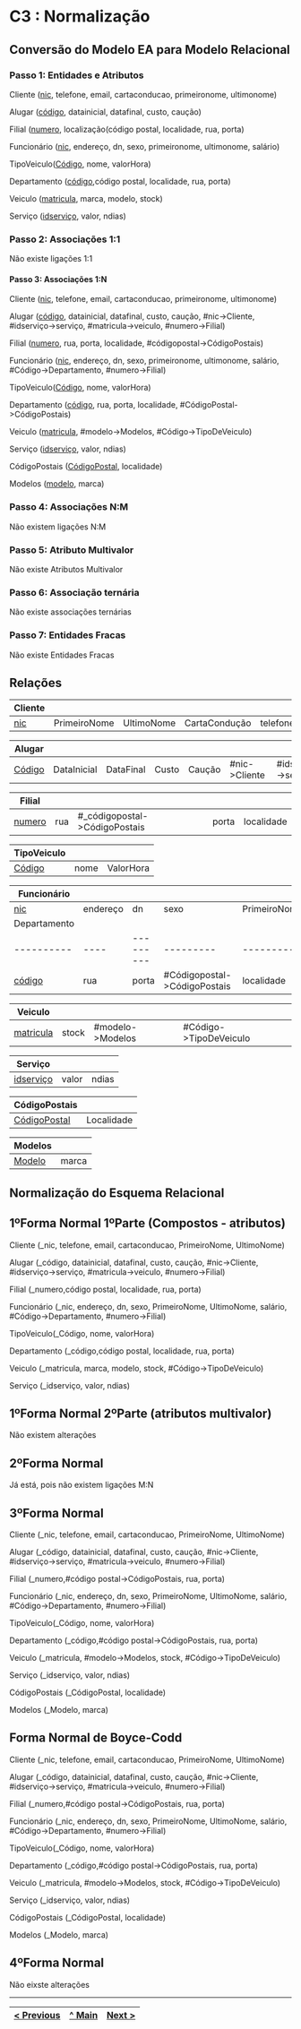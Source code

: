 # C3 : Normalização

## Conversão do Modelo EA para Modelo Relacional

### Passo 1: Entidades e Atributos

Cliente (<ins>nic</ins>, telefone, email, cartaconducao, primeironome, ultimonome)

Alugar (<ins>código</ins>, datainicial, datafinal, custo, caução)

Filial (<ins>numero</ins>, localização(código postal, localidade, rua, porta)

Funcionário (<ins>nic</ins>, endereço, dn, sexo, primeironome, ultimonome, salário)

TipoVeiculo(<ins>Código</ins>, nome, valorHora)

Departamento (<ins>código</ins>,código postal, localidade, rua, porta)

Veiculo (<ins>matricula</ins>, marca, modelo, stock)

Serviço (<ins>idserviço</ins>, valor, ndias)

### Passo 2: Associações 1:1
Não existe ligações 1:1

#### Passo 3: Associações 1:N

Cliente (<ins>nic</ins>, telefone, email, cartaconducao, primeironome, ultimonome)

Alugar (<ins>código</ins>, datainicial, datafinal, custo, caução, #nic->Cliente, #idserviço->serviço, #matricula->veiculo, #numero->Filial)

Filial (<ins>numero</ins>, rua, porta, localidade, #códigopostal->CódigoPostais)

Funcionário (<ins>nic</ins>, endereço, dn, sexo, primeironome, ultimonome, salário, #Código->Departamento, #numero->Filial)

TipoVeiculo(<ins>Código</ins>, nome, valorHora)

Departamento (<ins>código</ins>, rua, porta, localidade, #CódigoPostal->CódigoPostais)

Veiculo (<ins>matricula</ins>, #modelo->Modelos, #Código->TipoDeVeiculo)

Serviço (<ins>idserviço</ins>, valor, ndias)

CódigoPostais (<ins>CódigoPostal</ins>, localidade)

Modelos (<ins>modelo</ins>, marca)

### Passo 4: Associações N:M

Não existem ligações N:M

### Passo 5: Atributo Multivalor

Não existe Atributos Multivalor

### Passo 6: Associação ternária

Não existe associações ternárias

### Passo 7: Entidades Fracas

Não existe Entidades Fracas


## Relações

|Cliente|    |      |   |         |                   |
|-----------|----|------|---|---------|-------------------|
|<ins>nic</ins>      |PrimeiroNome|UltimoNome|CartaCondução|telefone|Email|

|Alugar    |            |        |        |        |         |         |     |       |
|-------------|------------|------|-----|-----|----|-----|---------|---------|
|<ins>Código</ins>|DataInicial|DataFinal|Custo|Caução|#nic->Cliente|#idserviço->serviço|#matricula->veiculo|#numero->Filial|

|Filial    |    |                 |                    |        |
|---------|----|-----------------|--------------------|-----------|
|<ins>numero</ins>|rua|#_códigopostal->CódigoPostais|porta|localidade|

|TipoVeiculo   |       |          |      
|----------|-------|----------|
|<ins>Código</ins>|nome|ValorHora|

|Funcionário  |         |          |         |                        |           |       |
|---------|---------|----------|---------|------------------------|-----------|--------|
|<ins>nic</ins>|endereço|dn|sexo|PrimeiroNome|UltimoNome|Salário|#Código->Departamento|#numero->Filial|
|Departamento|    |         |         |         |
|----------|----|---------|---------|----------|
|<ins>código</ins>      |rua|porta|#Códigopostal->CódigoPostais|localidade|


|Veiculo|    |           |        |
|-------|----|-----------|--------|
|<ins>matricula</ins>|stock|#modelo->Modelos|#Código->TipoDeVeiculo|

|Serviço    |        |       |  
|------------|--------|-------|
|<ins>idserviço</ins>|valor|ndias|


|CódigoPostais         |                        |
|-------------------|------------------------|
|<ins>CódigoPostal</ins>|Localidade|

|Modelos                |                 |        
|----------------------|-----------------|
|<ins>Modelo</ins>|marca|


## Normalização do Esquema Relacional

## 1ºForma Normal 1ºParte (Compostos - atributos)

Cliente (_nic, telefone, email, cartaconducao, PrimeiroNome, UltimoNome)

Alugar (_código, datainicial, datafinal, custo, caução, #nic->Cliente, #idserviço->serviço, #matricula->veiculo, #numero->Filial)

Filial (_numero,código postal, localidade, rua, porta)

Funcionário (_nic, endereço, dn, sexo, PrimeiroNome, UltimoNome, salário, #Código->Departamento, #numero->Filial)

TipoVeiculo(_Código, nome, valorHora)

Departamento (_código,código postal, localidade, rua, porta)

Veiculo (_matricula, marca, modelo, stock, #Código->TipoDeVeiculo)

Serviço (_idserviço, valor, ndias)

## 1ºForma Normal 2ºParte (atributos multivalor)

Não existem alterações 

## 2ºForma Normal

Já está, pois não existem ligações M:N

## 3ºForma Normal 

Cliente (_nic, telefone, email, cartaconducao, PrimeiroNome, UltimoNome)

Alugar (_código, datainicial, datafinal, custo, caução, #nic->Cliente, #idserviço->serviço, #matricula->veiculo, #numero->Filial)

Filial (_numero,#código postal->CódigoPostais, rua, porta)

Funcionário (_nic, endereço, dn, sexo, PrimeiroNome, UltimoNome, salário, #Código->Departamento, #numero->Filial)

TipoVeiculo(_Código, nome, valorHora)

Departamento (_código,#código postal->CódigoPostais, rua, porta)

Veiculo (_matricula, #modelo->Modelos, stock, #Código->TipoDeVeiculo)

Serviço (_idserviço, valor, ndias)

CódigoPostais (_CódigoPostal, localidade)

Modelos (_Modelo, marca)

## Forma Normal de Boyce-Codd 

Cliente (_nic, telefone, email, cartaconducao, PrimeiroNome, UltimoNome)

Alugar (_código, datainicial, datafinal, custo, caução, #nic->Cliente, #idserviço->serviço, #matricula->veiculo, #numero->Filial)

Filial (_numero,#código postal->CódigoPostais, rua, porta)

Funcionário (_nic, endereço, dn, sexo, PrimeiroNome, UltimoNome, salário, #Código->Departamento, #numero->Filial)

TipoVeiculo(_Código, nome, valorHora)

Departamento (_código,#código postal->CódigoPostais, rua, porta)

Veiculo (_matricula, #modelo->Modelos, stock, #Código->TipoDeVeiculo)

Serviço (_idserviço, valor, ndias)

CódigoPostais (_CódigoPostal, localidade)

Modelos (_Modelo, marca)

## 4ºForma Normal 

Não eixste alterações

---
[< Previous](rebd02.md) | [^ Main](https://github.com/exemploTrabalho/reportSIBD/) | [Next >](rebd04.md)
:--- | :---: | ---: 
